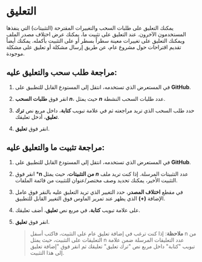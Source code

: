 # التعليق

يمكنك التعليق على طلبات السحب والتغييرات المقترحة (التثبيتات) التي ينفذها المستخدمون الآخرون. عند التعليق على تثبيت ما، يمكنك عرض اختلاف مصدر الملف ويمكنك التعليق على تغييرات معينة سطراً بسطر أو على التثبيت بأكمله. يمكنك أيضاً تقديم اقتراحات حول مشروع عام، عن طريق إرسال مشكلة أو تعليق على مشكلة موجودة.

## مراجعة طلب سحب والتعليق عليه:

1.  في المستعرض الذي تستخدمه، انتقل إلى المستودع القابل للتطبيق على **GitHub**.

1.  انقر فوق **طلبات السحب *n***، حيث يمثل ***n*** عدد طلبات السحب النشطة.

2.  حدد طلب السحب الذي تريد مراجعته ثم في علامة تبويب **كتابة**، داخل مربع نص **ترك تعليق**، أدخل تعليقك.

3.  انقر فوق **تعليق**.

## مراجعة تثبيت ما والتعليق عليه:

1.  في المستعرض الذي تستخدمه، انتقل إلى المستودع القابل للتطبيق على **GitHub**.

2.  انقر فوق ***n من التثبيتات**، حيث يمثل ***n*** عدد التثبيتات المرسلة. إذا كنت تريد ملف التثبيت الأخير، يمكنك تحديد وصف مختصر/عنوان للتثبيت من قائمة الملفات.

3.  في مقطع **اختلاف المصدر**، حدد التغيير الذي تريد التعليق عليه بالنقر فوق عامل الإضافة **(+)** الذي يظهر عند تمرير الماوس فوق التغيير القابل للتطبيق.

4.  على علامة تبويب **كتابة**، في مربع نص **تعليق**، أضف تعليقك.

5.  انقر فوق **تعليق**.

    > **ملاحظة**: إذا كنت ترغب في إضافة تعليق عام على التثبيت، فاكتب أسفل n من التعليقات على التثبيت، حيث يمثل n عدد التعليقات المرسلة ضمن علامة تبويب "كتابة" داخل مربع نص "ترك تعليق" تعليقك ثم انقر فوق "إضافة تعليق إلى هذا التثبيت.
